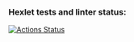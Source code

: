 ### Hexlet tests and linter status:
[![Actions Status](https://github.com/nataliaglebova/qa-engineer-project-84/actions/workflows/hexlet-check.yml/badge.svg)](https://github.com/nataliaglebova/qa-engineer-project-84/actions)